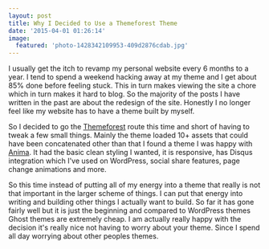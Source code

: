 ```yaml
---
layout: post
title: Why I Decided to Use a Themeforest Theme
date: '2015-04-01 01:26:14'
image:
  featured: 'photo-1428342109953-409d2876cdab.jpg'
---
```


I usually get the itch to revamp my personal website every 6 months to a year.  I tend to spend a weekend hacking away at my theme and I get about 85% done before feeling stuck.  This in turn makes viewing the site a chore which in turn makes it hard to blog. So the majority of the posts I have written in the past are about the redesign of the site. Honestly I no longer feel like my website has to have a theme built by myself.  

So I decided to go the [Themeforest](http://themeforest.net/) route this time and short of having to tweak a few small things. Mainly the theme loaded 10+ assets that could have been concatenated other than that I found a theme I was happy with [Anima](http://themeforest.net/item/anima-multipurpose-ghost-theme/9601972).  It had the basic clean styling I wanted, it is responsive, has Disqus integration which I've used on WordPress, social share features, page change animations and more.

So this time instead of putting all of my energy into a theme that really is not that important in the larger scheme of things. I can put that energy into writing and building other things I actually want to build.  So far it has gone fairly well but it is just the beginning and compared to WordPress themes Ghost themes are extremely cheap. I am actually really happy with the decision it's really nice not having to worry about your theme.  Since I spend all day worrying about other peoples themes.